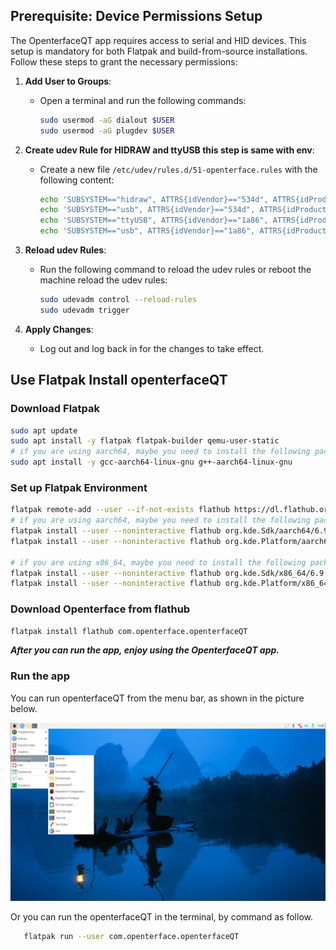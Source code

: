 ## Prerequisite: Device Permissions Setup

The OpenterfaceQT app requires access to serial and HID devices. This setup is mandatory for both Flatpak and build-from-source installations. Follow these steps to grant the necessary permissions:

1. **Add User to Groups**:

   - Open a terminal and run the following commands:

     ```bash
     sudo usermod -aG dialout $USER
     sudo usermod -aG plugdev $USER
     ```

2. **Create udev Rule for HIDRAW and ttyUSB this step is same with env**:

   - Create a new file `/etc/udev/rules.d/51-openterface.rules` with the following content:

     ```bash
     echo 'SUBSYSTEM=="hidraw", ATTRS{idVendor}=="534d", ATTRS{idProduct}=="2109", TAG+="uaccess"' | sudo tee /etc/udev/rules.d/51-openterface.rules
     echo 'SUBSYSTEM=="usb", ATTRS{idVendor}=="534d", ATTRS{idProduct}=="2109", TAG+="uaccess"' | sudo tee -a /etc/udev/rules.d/51-openterface.rules
     echo 'SUBSYSTEM=="ttyUSB", ATTRS{idVendor}=="1a86", ATTRS{idProduct}=="7523", TAG+="uaccess"' | sudo tee -a /etc/udev/rules.d/51-openterface.rules
     echo 'SUBSYSTEM=="usb", ATTRS{idVendor}=="1a86", ATTRS{idProduct}=="7523", TAG+="uaccess"' | sudo tee -a /etc/udev/rules.d/51-openterface.rules
     ```

3. **Reload udev Rules**:

   - Run the following command to reload the udev rules or reboot the machine reload the udev rules:

     ```bash
     sudo udevadm control --reload-rules
     sudo udevadm trigger
     ```

4. **Apply Changes**:

   - Log out and log back in for the changes to take effect.

## Use Flatpak Install openterfaceQT

### Download Flatpak

```sh
sudo apt update
sudo apt install -y flatpak flatpak-builder qemu-user-static
# if you are using aarch64, maybe you need to install the following packages:
sudo apt install -y gcc-aarch64-linux-gnu g++-aarch64-linux-gnu
```

### Set up Flatpak Environment

```sh
flatpak remote-add --user --if-not-exists flathub https://dl.flathub.org/repo/flathub.flatpakrepo
# if you are using aarch64, maybe you need to install the following packages:
flatpak install --user --noninteractive flathub org.kde.Sdk/aarch64/6.9
flatpak install --user --noninteractive flathub org.kde.Platform/aarch64/6.9

# if you are using x86_64, maybe you need to install the following packages:
flatpak install --user --noninteractive flathub org.kde.Sdk/x86_64/6.9
flatpak install --user --noninteractive flathub org.kde.Platform/x86_64/6.9
```

### Download Openterface from flathub

```sh
flatpak install flathub com.openterface.openterfaceQT
```

***After you can run the app, enjoy using the OpenterfaceQT app.***

### Run the app

You can run openterfaceQT from the menu bar, as shown in the picture below.

![App in the raspberrypi](images/raspberrypi.png)


Or you can run the openterfaceQT in the terminal, by command as follow.

```bash
   flatpak run --user com.openterface.openterfaceQT
```
